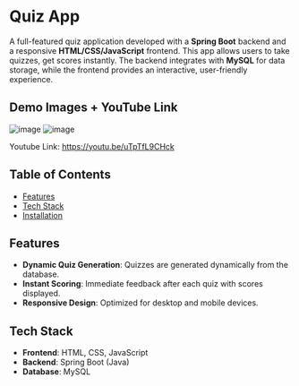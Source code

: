 # Quiz App

A full-featured quiz application developed with a **Spring Boot** backend and a responsive **HTML/CSS/JavaScript** frontend. This app allows users to take quizzes, get scores instantly. The backend integrates with **MySQL** for data storage, while the frontend provides an interactive, user-friendly experience.

## Demo Images + YouTube Link

![image](https://github.com/user-attachments/assets/83821212-9132-490a-b188-8b8c1b8ebd0e)
![image](https://github.com/user-attachments/assets/c48616ac-d902-4662-8043-c869e5c6ea17)

Youtube Link: https://youtu.be/uTpTfL9CHck
## Table of Contents
- [Features](#features)
- [Tech Stack](#tech-stack)
- [Installation](#installation)


## Features


- **Dynamic Quiz Generation**: Quizzes are generated dynamically from the database.
- **Instant Scoring**: Immediate feedback after each quiz with scores displayed.
- **Responsive Design**: Optimized for desktop and mobile devices.

## Tech Stack

- **Frontend**: HTML, CSS, JavaScript
- **Backend**: Spring Boot (Java)
- **Database**: MySQL


